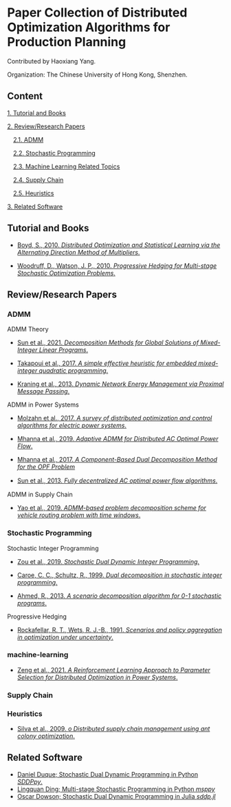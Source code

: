 # Paper Collection of Distributed Optimization Algorithms for Production Planning

Contributed by Haoxiang Yang.

Organization: The Chinese University of Hong Kong, Shenzhen.

## Content

[1. Tutorial and Books](#tutorial-and-books)

[2. Review/Research Papers](#research-papers)

&emsp;[2.1. ADMM](#ADMM)

&emsp;[2.2. Stochastic Programming](#Stochastic-programming)

&emsp;[2.3. Machine Learning Related Topics](#machine-learning)

&emsp;[2.4. Supply Chain](#supply-chain)

&emsp;[2.5. Heuristics](#heuristics)

[3. Related Software](#related-software)

## <span id="tutorial-and-books">Tutorial and Books</span>

* [Boyd, S., 2010. *Distributed Optimization and Statistical Learning via the Alternating Direction Method of Multipliers*. ](https://web.stanford.edu/~boyd/papers/pdf/admm_distr_stats.pdf)

* [Woodruff, D., Watson, J. P., 2010. *Progressive Hedging for Multi-stage Stochastic Optimization Problems*. ](https://www.ima.umn.edu/materials/2010-2011/W10.18-22.10/10117/DLWslides.pdf)

## <span id="research-papers">Review/Research Papers</span>

### <span id="ADMM">ADMM</span>

ADMM Theory

* [Sun et al., 2021. *Decomposition Methods for Global Solutions of Mixed-Integer Linear Programs*. ](https://arxiv.org/abs/2102.11980)

* [Takapoui et al., 2017. *A simple effective heuristic for embedded mixed-integer quadratic programming*. ](https://www.tandfonline.com/doi/full/10.1080/00207179.2017.1316016)

* [Kraning et al., 2013. *Dynamic Network Energy Management via Proximal Message Passing*. ](https://stanford.edu/~boyd/papers/pdf/msg_pass_dyn.pdf)

ADMM in Power Systems

* [Molzahn et al., 2017. *A survey of distributed optimization and control algorithms for electric power systems*. ](https://ieeexplore.ieee.org/document/7990560)

* [Mhanna et al., 2019. *Adaptive ADMM for Distributed AC Optimal Power Flow*. ](https://ieeexplore.ieee.org/document/8573893)

* [Mhanna et al., 2017. *A Component-Based Dual Decomposition Method for the OPF Problem*](https://arxiv.org/abs/1704.03647)

* [Sun et al., 2013. *Fully decentralized AC optimal power ﬂow algorithms*. ](https://ieeexplore.ieee.org/document/6672864)

ADMM in Supply Chain

* [Yao et al., 2019. *ADMM-based problem decomposition scheme for vehicle routing problem with time windows*. ](https://www.sciencedirect.com/science/article/pii/S0191261518311196)

### <span id="stochastic-programming">Stochastic Programming</span>

Stochastic Integer Programming

* [Zou et al., 2019. *Stochastic Dual Dynamic Integer Programming*. ](https://link.springer.com/article/10.1007/s10107-018-1249-5)

* [Caroe, C. C., Schultz, R., 1999. *Dual decomposition in stochastic integer programming*. ](https://opus4.kobv.de/opus4-zib/files/256/SC-96-46.pdf)

* [Ahmed, R., 2013. *A scenario decomposition algorithm for 0-1 stochastic programs*. ](http://www.optimization-online.org/DB_FILE/2013/07/3966.pdf)

Progressive Hedging

* [Rockafellar, R. T., Wets, R. J.-B., 1991. *Scenarios and policy aggregation in optimization under uncertainty*.](https://pubsonline.informs.org/doi/pdf/10.1287/moor.16.1.119?casa_token=TdHw1I4LYJwAAAAA:QlLNfpQk9iXHS5H9Dj29i39grdpiGi7v3MLBsxHBmZUbO02SHIU0VEBxQffbXfDpYHHv2w9mIQ)

### <span id="machine-learning">machine-learning</span>

* [Zeng et al., 2021. *A Reinforcement Learning Approach to Parameter Selection for Distributed Optimization in Power Systems*. ](https://arxiv.org/abs/2110.11991v1)

### <span id="supply-chain">Supply Chain</span>



### <span id="heuristics">Heuristics</span>

* [Silva et al., 2009. *o	Distributed supply chain management using ant colony optimization*. ](https://www.sciencedirect.com/science/article/abs/pii/S0377221708010102 )

## <span id="related-software">Related Software</span>

* [Daniel Duque; Stochastic Dual Dynamic Programming in Python *SDDPpy*.](https://github.com/dukduque/SDDPpy)
* [Lingquan Ding; Multi-stage Stochastic Programming in Python *msppy*](https://github.com/lingquant/msppy)
* [Oscar Dowson; Stochastic Dual Dynamic Programming in Julia *sddp.jl*](https://odow.github.io/SDDP.jl/stable/)
